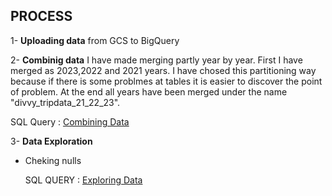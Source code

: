 ## PROCESS

1- **Uploading data** from GCS to BigQuery
   
2- **Combinig data**
 I have made merging partly year by year. First I have merged as 2023,2022 and 2021 years.
 I have chosed this partitioning way because if there is some problmes at tables it is easier
 to discover the point of problem.
 At the end all years have been merged under the name "divvy_tripdata_21_22_23".

   SQL Query : [Combining Data ](https://github.com/berivanyavuz/Cyclist_Bike_Share_Case_Study/blob/main/Combining%20Data.sql)

3- **Data Exploration**

 - Cheking nulls

   SQL QUERY : [Exploring Data](https://github.com/berivanyavuz/Cyclist_Bike_Share_Case_Study/blob/main/Exploring%20Data.sql)
  
  

